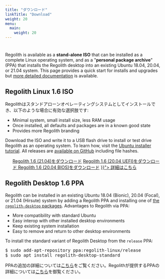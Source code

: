```yaml
---
title: "ダウンロード"
linkTitle: "Download"
weight: 20
menu:
  main:
    weight: 20
---
```


<div class="container text-center pt-5 mt-5">
    <div class="row">
        <div class="col col-md-auto"><h1><i class="fas fa-cloud-download-alt"></i></h1></div>
        <div class="col"><p>Regolith is available as a <b>stand-alone ISO</b> that can be installed as a complete Linux operating system, and as a "<b>personal package archive</b>" (PPA) that installs the Regolith desktop into an existing Ubuntu 18.04, 20.04, or 21.04 system.  This page provides a quick start for installs and upgrades but <a href="../docs/getting-started/install">more detailed documentation</a> is available.</p>
        </div>
    </div>
</div>

<div class="container">
  <div class="row">
    <div class="col-sm p-5">
                <h2><i class="fas fa-compact-disc"></i> Regolith Linux 1.6 ISO</h2>
                <p>
                    Regolithはスタンドアローンオペレーティングシステムとしてインストールでき、以下のような場合に有効な選択肢です:
                    <ul>
                        <li>Minimal system, small install size, less RAM usage</li>
                        <li>Once installed, all defaults and packages are in a known good state</li>
                        <li>Provides more Regolith branding</li>
                    </ul>
                Download the ISO and write it to a USB flash drive to install or test drive Regolith as an operating system.  To learn how, visit the <a class="text-warning"  href="https://tutorials.ubuntu.com/tutorial/tutorial-install-ubuntu-desktop">Ubuntu installer tutorial</a>. All releases are <a href="https://github.com/regolith-linux/regolith-ubuntu-iso-builder/releases">available on GitHub</a> including file hashes.</p>         
                <div class="d-flex justify-content-center">
                <ul>
                <a class="btn btn-lg btn-secondary mr-3 mb-4" href="https://github.com/regolith-linux/regolith-ubuntu-iso-builder/releases/download/release-release-hirsute-hirsute_standard-1.6.0/Regolith_1.6.0_hirsute.iso">
                Regolith 1.6 (21.04)をダウンロード<i class="fas fa-cloud-download-alt ml-2 "></i></a>
                <a class="btn btn-lg btn-secondary mr-3 mb-4" href="https://github.com/regolith-linux/regolith-ubuntu-iso-builder/releases/download/release-release-focal-focal_standard-1.6.0/Regolith_1.6.0_focal.iso">
                Regolith 1.6 (20.04 UEFI)をダウンロード <i class="fas fa-cloud-download-alt ml-2 "></i></a>
                <a class="btn btn-lg btn-secondary mr-3 mb-4" href="https://github.com/regolith-linux/regolith-ubuntu-iso-builder/releases/download/release-release-focal-focal_legacy_boot-1.6.0/Regolith_1.6.0_focal.iso">
                Regolith 1.6 (20.04 BIOS)をダウンロード<i class="fas fa-cloud-download-alt ml-2 "></i></a>
                <a class="btn btn-lg btn-primary mr-3 mb-4" href="{{< relref "/docs" >}}">
                詳細はこちら <i class="fas fa-book-reader ml-2"></i></a>
                </ul>
            </div>              
            </th>
    </div>
    <div class="col-sm p-5">
            <h2><i class="fas fa-download"></i> Regolith Desktop 1.6 PPA</h2>
            <p>
                    Regolith can be installed in an existing Ubuntu 18.04 (Bionic), 20.04 (Focal), or 21.04 (Hirsute) system by adding a Regolith PPA and installing one of <a href="../docs/getting-started/install/#desktop-packages">the <code>regolith-desktop</code> packages</a>.  Advantages to Regolith via PPA:
                    <ul>
                        <li>More compatibility with standard Ubuntu</li>
                        <li>Easy interop with other installed desktop environments</li>
                        <li>Keep existing system installation</li>
                        <li>Easy to remove and return to other desktop environments</li>
                    </ul>
                    <p>To install the standard variant of Regolith Desktop from the <code>release</code> PPA:
                    <pre class="border rounded p-2">
$ sudo add-apt-repository ppa:regolith-linux/release
$ sudo apt install regolith-desktop-standard</pre>
                    </p>PPAの追加の詳細については<a href="https://help.ubuntu.com/community/Repositories/CommandLine#Adding_Launchpad_PPA_Repositories">こちら</a>をご覧ください。Regolithが提供するPPAの詳細については<a href="../docs/getting-started/install/#ppa-sources">こちら</a>を御覧ください。
                </p>
    </div>
  </div>
</div>

